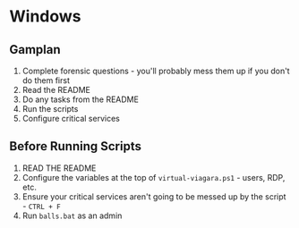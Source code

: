 # Windows

## Gamplan

1. Complete forensic questions - you'll probably mess them up if you don't do them first
2. Read the README
3. Do any tasks from the README
4. Run the scripts
5. Configure critical services

## Before Running Scripts

1. READ THE README
2. Configure the variables at the top of `virtual-viagara.ps1` - users, RDP, etc.
3. Ensure your critical services aren't going to be messed up by the script - `CTRL + F`
4. Run `balls.bat` as an admin
